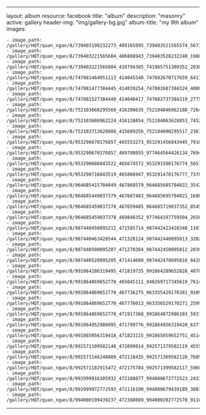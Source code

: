 
---
layout: album
resource: facebook
title: "album"
description: "masonry"
active: gallery
header-img: "img/gallery-bg.jpg"
album-title: "my 9th album"
images:
    
    - image_path: /gallery/HQT/quan_ngan/8/739403198232273_409165995_739403521565574_5673790162195436906_n.jpg
    - image_path: /gallery/HQT/quan_ngan/8/739403221565604_406808943_739403528232240_1988939136504781035_n.jpg
    - image_path: /gallery/HQT/quan_ngan/8/739403221565604_410794385_741965751309351_203851906512135015_n.jpg
    - image_path: /gallery/HQT/quan_ngan/8/747881464051113_414045540_747882670717659_6413620245774926040_n.jpg
    - image_path: /gallery/HQT/quan_ngan/8/747881477384445_414039254_747882687384324_400044831588945576_n.jpg
    - image_path: /gallery/HQT/quan_ngan/8/747881527384440_414040417_747882737384319_2775314447335966860_n.jpg
    - image_path: /gallery/HQT/quan_ngan/8/752103660295560_416200635_752104046962188_7264260867629178507_n.jpg
    - image_path: /gallery/HQT/quan_ngan/8/752103686962224_416128054_752104063628853_7452243545701881543_n.jpg
    - image_path: /gallery/HQT/quan_ngan/8/752103713628888_415689256_752104090295517_2367095330827998958_n.jpg
    - image_path: /gallery/HQT/quan_ngan/8/953290670176857_465553273_953291456843445_7910453347869739704_n.jpg
    - image_path: /gallery/HQT/quan_ngan/8/953290670176857_469798055_977464564426134_7694200499895093984_n.jpg
    - image_path: /gallery/HQT/quan_ngan/8/953290686843522_465674572_953291500176774_5051186624202201695_n.jpg
    - image_path: /gallery/HQT/quan_ngan/8/953290716843519_465866947_953291470176777_7378999769257273030_n.jpg
    - image_path: /gallery/HQT/quan_ngan/8/964685415704049_467868579_964685685704022_3542112667240674441_n.jpg
    - image_path: /gallery/HQT/quan_ngan/8/964685449037379_467667483_964685695704021_1686800397193469105_n.jpg
    - image_path: /gallery/HQT/quan_ngan/8/964685459037378_467659405_964685719037352_8545088420501405849_n.jpg
    - image_path: /gallery/HQT/quan_ngan/8/964685459037378_469848352_977464197759504_2656543410379958484_n.jpg
    - image_path: /gallery/HQT/quan_ngan/8/987440450095212_471585714_987442423428348_1107347346362157890_n.jpg
    - image_path: /gallery/HQT/quan_ngan/8/987440463428544_471328124_987442440095013_3202810579184528712_n.jpg
    - image_path: /gallery/HQT/quan_ngan/8/987440500095207_471270304_987442450095012_2030273398417140676_n.jpg
    - image_path: /gallery/HQT/quan_ngan/8/987440520095205_471414600_987442470095010_842829645133178042_n.jpg
    - image_path: /gallery/HQT/quan_ngan/8/991864286319495_471819735_991864289652828_4070990305920900131_n.jpg
    - image_path: /gallery/HQT/quan_ngan/8/991864869652770_465045111_948269717345619_7614956706890421700_n.jpg
    - image_path: /gallery/HQT/quan_ngan/8/991864869652770_467736275_963355429170381_910904965424685369_n.jpg
    - image_path: /gallery/HQT/quan_ngan/8/991864869652770_467776013_963356529170271_2599466347977338343_n.jpg
    - image_path: /gallery/HQT/quan_ngan/8/991864869652770_471917368_991864872986103_5937332434098487051_n.jpg
    - image_path: /gallery/HQT/quan_ngan/8/991864952986095_471799776_991864956319428_6377659881511298275_n.jpg
    - image_path: /gallery/HQT/quan_ngan/8/991865056319418_471823115_991865059652751_4514212915215384662_n.jpg
    - image_path: /gallery/HQT/quan_ngan/8/992571109582146_472099814_992571379582119_4555363350209427980_n.jpg
    - image_path: /gallery/HQT/quan_ngan/8/992571146248809_472118435_992571369582120_7685239272987387305_n.jpg
    - image_path: /gallery/HQT/quan_ngan/8/992571182915472_472175784_992571399582117_5960622482573800889_n.jpg
    - image_path: /gallery/HQT/quan_ngan/8/993999916105932_472188877_994000672772523_2433142227524081421_n.jpg
    - image_path: /gallery/HQT/quan_ngan/8/993999972772593_472116190_994000679439189_3883177778170931087_n.jpg
    - image_path: /gallery/HQT/quan_ngan/8/994000199439237_472388089_994000202772570_9110131769342008048_n.jpg
---